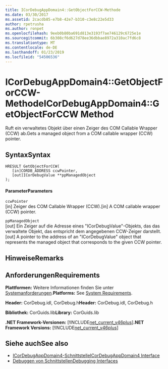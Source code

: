 ```yaml
---
title: ICorDebugAppDomain4::GetObjectForCCW-Methode
ms.date: 03/30/2017
ms.assetid: 2cacdb85-e7b8-42e7-b310-c3e8c22e5d33
author: rpetrusha
ms.author: ronpet
ms.openlocfilehash: 9eeb0b80ba691d813e3193f7ae746129c6725e1e
ms.sourcegitcommit: 6b308cf6d627d78ee36dbbae8972a310ac7fd6c8
ms.translationtype: MT
ms.contentlocale: de-DE
ms.lasthandoff: 01/23/2019
ms.locfileid: "54506536"
---
```

# <a name="icordebugappdomain4getobjectforccw-method"></a><span data-ttu-id="da442-102">ICorDebugAppDomain4::GetObjectForCCW-Methode</span><span class="sxs-lookup"><span data-stu-id="da442-102">ICorDebugAppDomain4::GetObjectForCCW Method</span></span>
<span data-ttu-id="da442-103">Ruft ein verwaltetes Objekt über einen Zeiger des COM Callable Wrapper (CCW) ab.</span><span class="sxs-lookup"><span data-stu-id="da442-103">Gets a managed object from a COM callable wrapper (CCW) pointer.</span></span>  
  
## <a name="syntax"></a><span data-ttu-id="da442-104">Syntax</span><span class="sxs-lookup"><span data-stu-id="da442-104">Syntax</span></span>  
  
```  
HRESULT GetObjectForCCW(  
   [in]CORDB_ADDRESS ccwPointer,   
   [out]ICorDebugValue **ppManagedObject  
);  
```  
  
#### <a name="parameters"></a><span data-ttu-id="da442-105">Parameter</span><span class="sxs-lookup"><span data-stu-id="da442-105">Parameters</span></span>  
 `ccwPointer`  
 <span data-ttu-id="da442-106">[in] Zeiger des COM Callable Wrapper (CCW).</span><span class="sxs-lookup"><span data-stu-id="da442-106">[in] A COM callable wrapper (CCW) pointer.</span></span>  
  
 `ppManagedObject`  
 <span data-ttu-id="da442-107">[out] Ein Zeiger auf die Adresse eines "ICorDebugValue"-Objekts, das das verwaltete Objekt, das entspricht dem angegebenen CCW-Zeiger darstellt.</span><span class="sxs-lookup"><span data-stu-id="da442-107">[out] A pointer to the address of an "ICorDebugValue" object that represents the managed object that corresponds to the given CCW pointer.</span></span>  
  
## <a name="remarks"></a><span data-ttu-id="da442-108">Hinweise</span><span class="sxs-lookup"><span data-stu-id="da442-108">Remarks</span></span>  
  
## <a name="requirements"></a><span data-ttu-id="da442-109">Anforderungen</span><span class="sxs-lookup"><span data-stu-id="da442-109">Requirements</span></span>  
 <span data-ttu-id="da442-110">**Plattformen:** Weitere Informationen finden Sie unter [Systemanforderungen](../../../../docs/framework/get-started/system-requirements.md).</span><span class="sxs-lookup"><span data-stu-id="da442-110">**Platforms:** See [System Requirements](../../../../docs/framework/get-started/system-requirements.md).</span></span>  
  
 <span data-ttu-id="da442-111">**Header:** CorDebug.idl, CorDebug.h</span><span class="sxs-lookup"><span data-stu-id="da442-111">**Header:** CorDebug.idl, CorDebug.h</span></span>  
  
 <span data-ttu-id="da442-112">**Bibliothek:** CorGuids.lib</span><span class="sxs-lookup"><span data-stu-id="da442-112">**Library:** CorGuids.lib</span></span>  
  
 <span data-ttu-id="da442-113">**.NET Framework-Versionen:** [!INCLUDE[net_current_v46plus](../../../../includes/net-current-v46plus-md.md)]</span><span class="sxs-lookup"><span data-stu-id="da442-113">**.NET Framework Versions:** [!INCLUDE[net_current_v46plus](../../../../includes/net-current-v46plus-md.md)]</span></span>  
  
## <a name="see-also"></a><span data-ttu-id="da442-114">Siehe auch</span><span class="sxs-lookup"><span data-stu-id="da442-114">See also</span></span>
- [<span data-ttu-id="da442-115">ICorDebugAppDomain4-Schnittstelle</span><span class="sxs-lookup"><span data-stu-id="da442-115">ICorDebugAppDomain4 Interface</span></span>](../../../../docs/framework/unmanaged-api/debugging/icordebugappdomain4-interface.md)
- [<span data-ttu-id="da442-116">Debuggen von Schnittstellen</span><span class="sxs-lookup"><span data-stu-id="da442-116">Debugging Interfaces</span></span>](../../../../docs/framework/unmanaged-api/debugging/debugging-interfaces.md)
